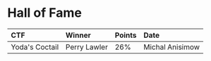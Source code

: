 # Hall of Fame

| CTF | Winner | Points | Date | 
|:-----|:-------------|:----------|:----------|
| Yoda's Coctail | Perry Lawler | 26% | Michal Anisimow | Tim Fairhurst | Mahir Hussain-md |
